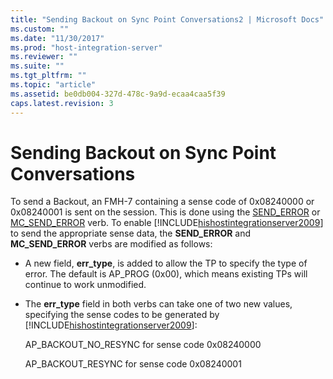 ```yaml
---
title: "Sending Backout on Sync Point Conversations2 | Microsoft Docs"
ms.custom: ""
ms.date: "11/30/2017"
ms.prod: "host-integration-server"
ms.reviewer: ""
ms.suite: ""
ms.tgt_pltfrm: ""
ms.topic: "article"
ms.assetid: be0db004-327d-478c-9a9d-ecaa4caa5f39
caps.latest.revision: 3
---
```

# Sending Backout on Sync Point Conversations
To send a Backout, an FMH-7 containing a sense code of 0x08240000 or 0x08240001 is sent on the session. This is done using the [SEND_ERROR](../HIS2010/send-error1.md) or [MC_SEND_ERROR](../HIS2010/mc-send-error1.md) verb. To enable [!INCLUDE[hishostintegrationserver2009](../includes/hishostintegrationserver2009-md.md)] to send the appropriate sense data, the **SEND_ERROR** and **MC_SEND_ERROR** verbs are modified as follows:  
  
-   A new field, **err_type**, is added to allow the TP to specify the type of error. The default is AP_PROG (0x00), which means existing TPs will continue to work unmodified.  
  
-   The **err_type** field in both verbs can take one of two new values, specifying the sense codes to be generated by [!INCLUDE[hishostintegrationserver2009](../includes/hishostintegrationserver2009-md.md)]:  
  
     AP_BACKOUT_NO_RESYNC for sense code 0x08240000  
  
     AP_BACKOUT_RESYNC for sense code 0x08240001